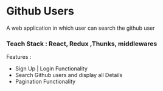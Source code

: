 <h1>Github Users </h1>
A web application in which user can search the github user
<h3>Teach Stack : React, Redux ,Thunks, middlewares</h3>
Features : 
<ul>
<li>Sign Up | Login Functionality</li>
<li> Search Github users and display all Details</li>
<li>Pagination Functionality
</li>

</ul>
